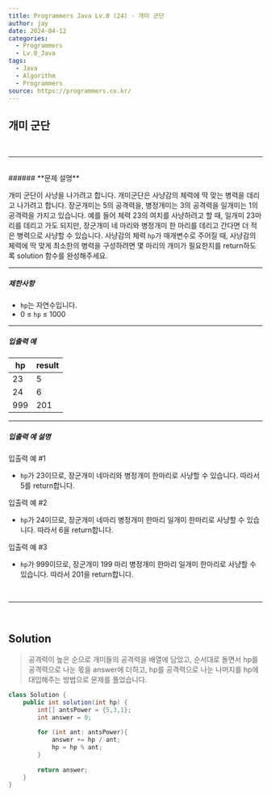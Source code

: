 ```yaml
---
title: Programmers Java Lv.0 (24) - 개미 군단
author: jay
date: 2024-04-12
categories:
  - Programmers
  - Lv.0_Java
tags:
  - Java
  - Algorithm
  - Programmers
source: https://programmers.co.kr/
---
```

## **개미 군단**

<br />

---

<br/>
###### **문제 설명**

개미 군단이 사냥을 나가려고 합니다. 개미군단은 사냥감의 체력에 딱 맞는 병력을 데리고 나가려고 합니다. 장군개미는 5의 공격력을, 병정개미는 3의 공격력을 일개미는 1의 공격력을 가지고 있습니다. 예를 들어 체력 23의 여치를 사냥하려고 할 때, 일개미 23마리를 데리고 가도 되지만, 장군개미 네 마리와 병정개미 한 마리를 데리고 간다면 더 적은 병력으로 사냥할 수 있습니다. 사냥감의 체력 `hp`가 매개변수로 주어질 때, 사냥감의 체력에 딱 맞게 최소한의 병력을 구성하려면 몇 마리의 개미가 필요한지를 return하도록 solution 함수를 완성해주세요.

---

##### **제한사항**

- `hp`는 자연수입니다.
- 0 ≤ `hp` ≤ 1000

---

##### **입출력 예**

|hp|result|
|---|---|
|23|5|
|24|6|
|999|201|

---

##### **입출력 예 설명**

입출력 예 #1

- `hp`가 23이므로, 장군개미 네마리와 병정개미 한마리로 사냥할 수 있습니다. 따라서 5를 return합니다.

입출력 예 #2

- `hp`가 24이므로, 장군개미 네마리 병정개미 한마리 일개미 한마리로 사냥할 수 있습니다. 따라서 6을 return합니다.

입출력 예 #3

- `hp`가 999이므로, 장군개미 199 마리 병정개미 한마리 일개미 한마리로 사냥할 수 있습니다. 따라서 201을 return합니다.


<br />

---

<br/>

## **Solution**

> 공격력이 높은 순으로 개미들의 공격력을 배열에 담았고, 순서대로 돌면서 hp를 공격력으로 나눈 몫을 answer에 더하고, hp를 공격력으로 나눈 나머지를 hp에 대입해주는 방법으로 문제를 풀었습니다.

```java
class Solution {
    public int solution(int hp) {
        int[] antsPower = {5,3,1};
        int answer = 0;
        
        for (int ant: antsPower){
            answer += hp / ant;
            hp = hp % ant;
        }
        
        return answer;
    }
}
```